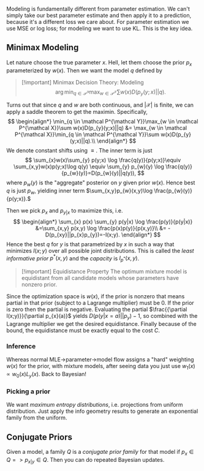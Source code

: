 Modeling is fundamentally different from parameter estimation. We can't simply take our best parameter estimate and then apply it to a prediction, because it's a different loss we care about. For parameter estimation we use MSE or log loss; for modeling we want to use KL. This is the key idea.
## Minimax Modeling
Let nature choose the true parameter $x$. Hell, let them choose the prior $p_{x}$ parameterized by $w(x).$ Then we want the model $q$ defined by
>[!important] Minimax Decision Theory: Modeling
> $$
> \arg \min_{q \in \mathcal P^{\mathcal Y}}\max_{w \in \mathcal P^{\mathcal X}}\sum w(x)D(p_{y}(y;x)||q).
> $$

Turns out that since $q$ and $w$ are both continuous, and $|\mathcal X|$ is finite, we can apply a saddle theorem to get the maximin. Specifically,
$$
\begin{align*}
\min_{q \in \mathcal P^{\mathcal Y}}\max_{w \in \mathcal P^{\mathcal X}}\sum w(x)D(p_{y}(y;x)||q)
&= 
\max_{w \in \mathcal P^{\mathcal X}}\min_{q \in \mathcal P^{\mathcal Y}}\sum w(x)D(p_{y}(y;x)||q).\\
\end{align*}
$$
We denote constant shifts using $\equiv.$ The inner term is just
$$
\sum_{x}w(x)\sum_{y} p(y;x) \log \frac{q(y)}{p(y;x)}\equiv \sum_{x,y}w(x)p(y;x)\log q(y) \equiv \sum_{y} p_{w}(y) \log \frac{q(y)}{p_{w}(y)}=D(p_{w}(y)||q(y)),
$$
where $p_{w}(y)$ is the "aggregate" posterior on $y$ given prior $w(x).$ Hence best $q$ is just $p_{w},$ yielding inner term $\sum_{x,y}p_{w}(x,y)\log \frac{p_{w}(y)}{p(y;x)}.$

Then we pick $p_{x}$ and $p_{y|x}$ to maximize this, i.e.
$$
\begin{align*}
\sum_{x} p(x) \sum_{y} p(y|x) \log \frac{p(y)}{p(y|x)}
&=\sum_{x,y} p(x,y) \log \frac{p(x)p(y)}{p(x,y)}\\
&= -D(p_{xy}||p_{x}p_{y})=-I(x;y).
\end{align*}
$$
Hence the best $q$ for $y$ is that parametrized by $x$ in such a way that minimizes $I(x;y)$ over all possible joint distributions. This is called the *least informative prior* $p^*(x,y)$ and the *capacity* is $I_{p^*}(x,y)$.

>[!important] Equidistance Property
> The optimum mixture model is equidistant from all candidate models whose parameters have nonzero prior.

Since the optimization space is $w(x),$ if the prior is nonzero that means partial in that prior (subject to a Lagrange multiplier) must be $0.$ If the prior is zero then the partial is negative. Evaluating the partial $\frac{{\partial I(x;y)}}{\partial p_{x}(a)}$ yields $D(p(y|x=a)||p_{y})-1,$ so combined with the Lagrange multiplier we get the desired equidistance. Finally because of the bound, the equidistance must be exactly equal to the cost $C.$
### Inference
Whereas normal MLE->parameter->model flow assigns a "hard" weighting $w(x)$ for the prior, with mixture models, after seeing data you just use $w_1(x) \propto w_{0}(x)L_{y}(x)$. Back to Bayesian!
### Picking a prior
We want *maximum entropy distributions*, i.e. projections from uniform distribution. Just apply the info geometry results to generate an exponential family from the uniform.
## Conjugate Priors
Given a model, a family $Q$ is a *conjugate prior family* for that model if $p_{x}\in Q => p_{x|y}\in Q.$ Then you can do repeated Bayesian updates.